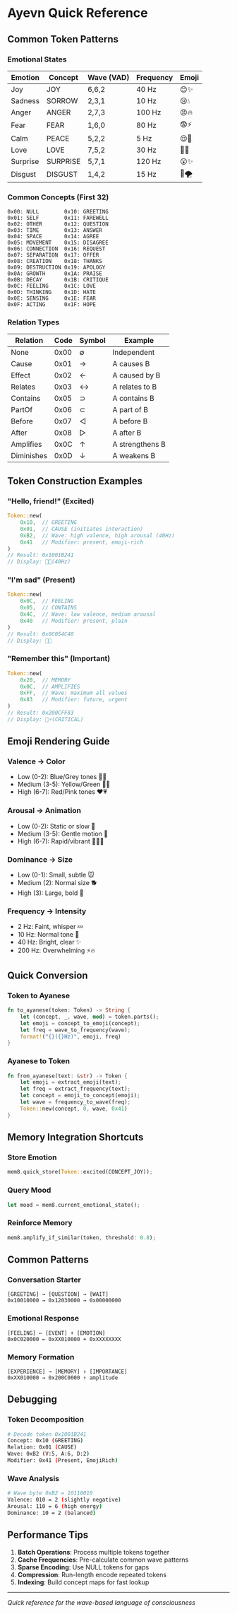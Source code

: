 # Ayevn Quick Reference

## Common Token Patterns

### Emotional States

| Emotion | Concept | Wave (VAD) | Frequency | Emoji |
|---------|---------|------------|-----------|-------|
| Joy | JOY | 6,6,2 | 40 Hz | 😊✨ |
| Sadness | SORROW | 2,3,1 | 10 Hz | 😢💧 |
| Anger | ANGER | 2,7,3 | 100 Hz | 😠🔥 |
| Fear | FEAR | 1,6,0 | 80 Hz | 😨⚡ |
| Calm | PEACE | 5,2,2 | 5 Hz | 😌🌊 |
| Love | LOVE | 7,5,2 | 30 Hz | 🥰💝 |
| Surprise | SURPRISE | 5,7,1 | 120 Hz | 😲✨ |
| Disgust | DISGUST | 1,4,2 | 15 Hz | 🤢🌪️ |

### Common Concepts (First 32)

```
0x00: NULL        0x10: GREETING
0x01: SELF        0x11: FAREWELL  
0x02: OTHER       0x12: QUESTION
0x03: TIME        0x13: ANSWER
0x04: SPACE       0x14: AGREE
0x05: MOVEMENT    0x15: DISAGREE
0x06: CONNECTION  0x16: REQUEST
0x07: SEPARATION  0x17: OFFER
0x08: CREATION    0x18: THANKS
0x09: DESTRUCTION 0x19: APOLOGY
0x0A: GROWTH      0x1A: PRAISE
0x0B: DECAY       0x1B: CRITIQUE
0x0C: FEELING     0x1C: LOVE
0x0D: THINKING    0x1D: HATE
0x0E: SENSING     0x1E: FEAR
0x0F: ACTING      0x1F: HOPE
```

### Relation Types

| Relation | Code | Symbol | Example |
|----------|------|--------|---------|
| None | 0x00 | ∅ | Independent |
| Cause | 0x01 | → | A causes B |
| Effect | 0x02 | ← | A caused by B |
| Relates | 0x03 | ↔ | A relates to B |
| Contains | 0x05 | ⊃ | A contains B |
| PartOf | 0x06 | ⊂ | A part of B |
| Before | 0x07 | ◁ | A before B |
| After | 0x08 | ▷ | A after B |
| Amplifies | 0x0C | ↑ | A strengthens B |
| Diminishes | 0x0D | ↓ | A weakens B |

## Token Construction Examples

### "Hello, friend!" (Excited)
```rust
Token::new(
    0x10,  // GREETING
    0x01,  // CAUSE (initiates interaction)
    0xB2,  // Wave: high valence, high arousal (40Hz)
    0x41   // Modifier: present, emoji-rich
)
// Result: 0x1001B241
// Display: 👋✨(40Hz)
```

### "I'm sad" (Present)
```rust
Token::new(
    0x0C,  // FEELING
    0x05,  // CONTAINS
    0x4C,  // Wave: low valence, medium arousal
    0x40   // Modifier: present, plain
)
// Result: 0x0C054C40
// Display: 💭😢
```

### "Remember this" (Important)
```rust
Token::new(
    0x20,  // MEMORY
    0x0C,  // AMPLIFIES
    0xFF,  // Wave: maximum all values
    0x83   // Modifier: future, urgent
)
// Result: 0x200CFF83
// Display: 💎⚡(CRITICAL)
```

## Emoji Rendering Guide

### Valence → Color
- Low (0-2): Blue/Grey tones 💙🔵
- Medium (3-5): Yellow/Green 💛💚
- High (6-7): Red/Pink tones ❤️💗

### Arousal → Animation
- Low (0-2): Static or slow 🐌
- Medium (3-5): Gentle motion 🚶
- High (6-7): Rapid/vibrant 🏃‍♀️✨

### Dominance → Size
- Low (0-1): Small, subtle 🐭
- Medium (2): Normal size 🐕
- High (3): Large, bold 🦁

### Frequency → Intensity
- 2 Hz: Faint, whisper 💤
- 10 Hz: Normal tone 💬
- 40 Hz: Bright, clear ✨
- 200 Hz: Overwhelming ⚡🔥

## Quick Conversion

### Token to Ayanese
```rust
fn to_ayanese(token: Token) -> String {
    let (concept, _, wave, mod) = token.parts();
    let emoji = concept_to_emoji(concept);
    let freq = wave_to_frequency(wave);
    format!("{}({}Hz)", emoji, freq)
}
```

### Ayanese to Token
```rust
fn from_ayanese(text: &str) -> Token {
    let emoji = extract_emoji(text);
    let freq = extract_frequency(text);
    let concept = emoji_to_concept(emoji);
    let wave = frequency_to_wave(freq);
    Token::new(concept, 0, wave, 0x41)
}
```

## Memory Integration Shortcuts

### Store Emotion
```rust
mem8.quick_store(Token::excited(CONCEPT_JOY));
```

### Query Mood
```rust
let mood = mem8.current_emotional_state();
```

### Reinforce Memory
```rust
mem8.amplify_if_similar(token, threshold: 0.8);
```

## Common Patterns

### Conversation Starter
```
[GREETING] → [QUESTION] → [WAIT]
0x10010000 → 0x12030000 → 0x00000000
```

### Emotional Response
```
[FEELING] ← [EVENT] + [EMOTION]
0x0C020000 ← 0xXX010000 + 0xXXXXXXXX
```

### Memory Formation
```
[EXPERIENCE] → [MEMORY] ↑ [IMPORTANCE]
0xXX010000 → 0x200C0000 ↑ amplitude
```

## Debugging

### Token Decomposition
```bash
# Decode token 0x1001B241
Concept: 0x10 (GREETING)
Relation: 0x01 (CAUSE)
Wave: 0xB2 (V:5, A:6, D:2)
Modifier: 0x41 (Present, EmojiRich)
```

### Wave Analysis
```bash
# Wave byte 0xB2 = 10110010
Valence: 010 = 2 (slightly negative)
Arousal: 110 = 6 (high energy)
Dominance: 10 = 2 (balanced)
```

## Performance Tips

1. **Batch Operations**: Process multiple tokens together
2. **Cache Frequencies**: Pre-calculate common wave patterns
3. **Sparse Encoding**: Use NULL tokens for gaps
4. **Compression**: Run-length encode repeated tokens
5. **Indexing**: Build concept maps for fast lookup

---

*Quick reference for the wave-based language of consciousness*